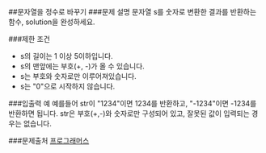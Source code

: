 ##문자열을 정수로 바꾸기
###문제 설명
문자열 s를 숫자로 변환한 결과를 반환하는 함수, solution을 완성하세요.

###제한 조건
- s의 길이는 1 이상 5이하입니다.
- s의 맨앞에는 부호(+, -)가 올 수 있습니다.
- s는 부호와 숫자로만 이루어져있습니다.
- s는 "0"으로 시작하지 않습니다.

###입출력 예
예를들어 str이 "1234"이면 1234를 반환하고, "-1234"이면 -1234를 반환하면 됩니다.
str은 부호(+,-)와 숫자로만 구성되어 있고, 잘못된 값이 입력되는 경우는 없습니다.

###문제출처
[프로그래머스](https://programmers.co.kr/learn/courses/30/lessons/12925)